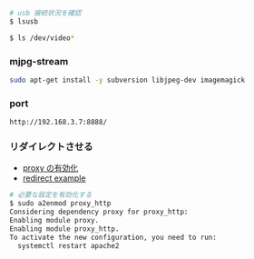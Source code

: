 
```sh
# usb 接続状況を確認
$ lsusb

$ ls /dev/video*
```


### mjpg-stream
```sh
sudo apt-get install -y subversion libjpeg-dev imagemagick

```

### port
```
http://192.168.3.7:8888/

```

### リダイレクトさせる
- [proxy の有効化](https://qiita.com/niwasawa/items/bb4ba35b6b318bb4e278)
- [redirect example](https://solmaz.io/2017/01/13/apache-redirect-path-to-port/)

```sh
# 必要な設定を有効化する
$ sudo a2enmod proxy_http
Considering dependency proxy for proxy_http:
Enabling module proxy.
Enabling module proxy_http.
To activate the new configuration, you need to run:
  systemctl restart apache2
```

```sh
```

